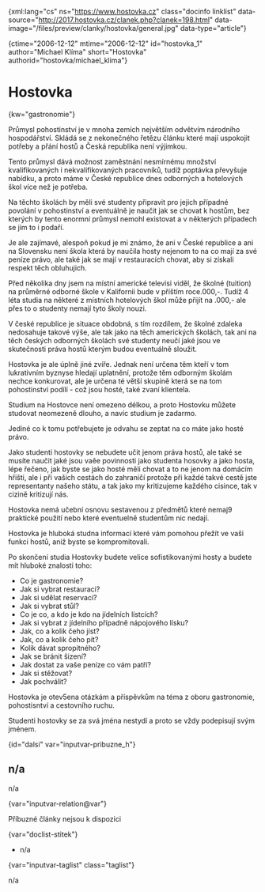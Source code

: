 
{xml:lang="cs" ns="https://www.hostovka.cz" class="docinfo linklist" data-source="http://2017.hostovka.cz/clanek.php?clanek=198.html" data-image="/files/preview/clanky/hostovka/general.jpg" data-type="article"}

{ctime="2006-12-12" mtime="2006-12-12" id="hostovka\_1" author="Michael Klíma" short="Hostovka" authorid="hostovka/michael\_klima"}

# Hostovka 

{kw="gastronomie"}

Průmysl pohostinství je v mnoha zemích největším odvětvím národního hospodářství. Skládá se z nekonečného řetězu článku které mají uspokojit potřeby a přání hostů a Česká republika není výjimkou. 

Tento průmysl dává možnost zaměstnání nesmírnému množství kvalifikovaných i nekvalifikovaných pracovníků, tudíž poptávka převyšuje nabídku, a proto máme v České republice dnes odborných a hotelových škol více než je potřeba. 

Na těchto školách by měli své studenty připravit pro jejich případné povolání v pohostinství a eventuálně je naučit jak se chovat k hostům, bez kterých by tento enormní průmysl nemohl existovat a v některých případech se jim to i podaří. 

Je ale zajímavé, alespoň pokud je mi známo, že ani v České republice a ani na Slovensku není škola která by naučila hosty nejenom to na co mají za své peníze právo, ale také jak se mají v restauracích chovat, aby si získali respekt těch obluhujich. 

Před několika dny jsem na místní americké televisi viděl, že školné (tuition) na průměrné odborné škole v Kalifornii bude v příštím roce.000,-. Tudíž 4 léta studia na některé z místních hotelových škol může přijít na .000,- ale přes to o studenty nemají tyto školy nouzi. 

V české republice je situace obdobná, s tím rozdílem, že školné zdaleka nedosahuje takové výše, ale tak jako na těch amerických školách, tak ani na těch českých odborných školách své studenty neučí jaké jsou ve skutečnosti práva hostů kterým budou eventuálně sloužit. 

Hostovka je ale úplně jiné zvíře. Jednak není určena těm kteří v tom lukrativním byznyse hledají uplatnění, protože těm odborným školám nechce konkurovat, ale je určena té větší skupině která se na tom pohostinství podílí - což jsou hosté, také zvaní klientela. 

Studium na Hostovce není omezeno délkou, a proto Hostovku můžete studovat neomezeně dlouho, a navíc studium je zadarmo. 

Jediné co k tomu potřebujete je odvahu se zeptat na co máte jako hosté právo. 

Jako studenti hostovky se nebudete učit jenom práva hostů, ale také se musíte naučit jaké jsou vaěe povinnosti jako studenta hosovky a jako hosta, lépe řečeno, jak byste se jako hosté měli chovat a to ne jenom na domácím hřišti, ale i při vašich cestách do zahraničí protože při každé takvé cestě jste representanty našeho státu, a tak jako my kritizujeme každého cisince, tak v cizině kritizují nás. 

Hostovka nemá učební osnovu sestavenou z předmětů které nemaj9 praktické použití nebo které eventuelně studentům nic nedají. 

Hostovka je hluboká studna informací které vám pomohou přežít ve vaši funkci hostů, aniž byste se kompromitovali. 

Po skončení studia Hostovky budete velice sofistikovanými hosty a budete mít hluboké znalosti toho: 

  * Co je gastronomie? 
  * Jak si vybrat restauraci? 
  * Jak si udělat reservaci? 
  * Jak si vybrat stůl? 
  * Co je co, a kdo je kdo na jídelních lístcích? 
  * Jak si vybrat z jídelního případně nápojového lísku? 
  * Jak, co a kolik čeho jíst? 
  * Jak, co a kolik čeho pít? 
  * Kolik dávat spropitného? 
  * Jak se bránit šizení? 
  * Jak dostat za vaše peníze co vám patří? 
  * Jak si stěžovat? 
  * Jak pochválit? 

Hostovka je otev5ena otázkám a příspěvkům na téma z oboru gastronomie, pohostisntví a cestovního ruchu. 

Studenti hostovky se za svá jména nestydí a proto se vždy podepisují svým jménem. 

{id="dalsi" var="inputvar-pribuzne_h"}

## n/a 

n/a 

{var="inputvar-relation@var"}

Příbuzné články nejsou k dispozici 

{var="doclist-stitek"}

  * n/a 

{var="inputvar-taglist" class="taglist"}

n/a

